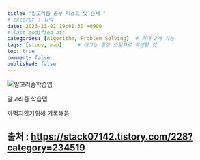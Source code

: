 ```yaml
---
title: "알고리즘 공부 리스트 및 순서 "
# excerpt : 요약
date: 2023-11-01 19:01:30 +0900
# last_modified_at: 
categories: [Algorithm, Problem Solving]  # 최대 2개 가능
tags: [study, map]     # 태그는 항상 소문자로 작성할 것
toc: true
comment: false
published: false
---
```


![알고리즘학습맵](https://img1.daumcdn.net/thumb/R1280x0/?scode=mtistory2&fname=https%3A%2F%2Ft1.daumcdn.net%2Fcfile%2Ftistory%2F231C6D3A5933826A22)

알고리즘 학습맵

까먹지않기위해 기록해둠


출처 : https://stack07142.tistory.com/228?category=234519
---
